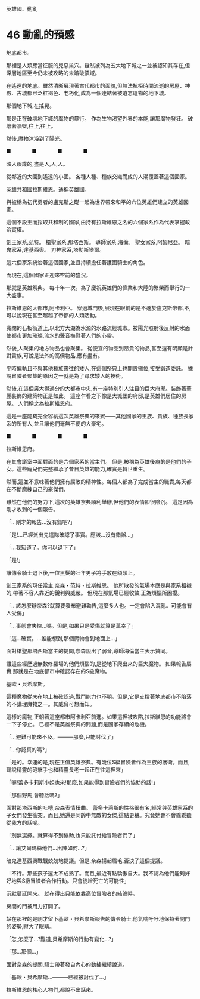 英雄國、動亂

# 46 動亂的預感

地底都市。

那裡是人類應當征服的兇惡巢穴。雖然被列為五大地下城之一並被認知其存在,但深層地區至今仍未被攻略的未踏破領域。

在遙遠的地底。雖然清晰展現著古代都市的面貌,但無法抗拒時間流逝的房屋、神殿、古城都已泛紅褐色、老朽化,成為一個連結著被遺忘遺物的地下城。

那個地下城,在搖晃。

那是正在破壞地下城的魔物的暴行。
作為生物渴望外界的本能,讓那魔物發狂。
破壞著牆壁,往上,往上。

然後,魔物沐浴到了陽光。

■　　　　■　　　　■　　　　■

映入眼簾的,盡是人,人,人。

從鄰近的大國到遙遠的小國。
各種人種、種族交織而成的人潮覆蓋著這個國家。

英雄共和國拉斯維恩。通稱英雄國。

與被稱為初代勇者的盧克斯之礎一起為世界帶來和平的六位英雄們建立的英雄國家。

這個不設王而採取共和制的國家,由持有拉斯維恩之名的六個家系作為代表掌握政治實權。

劍王家系,范特。
槍聖家系,那塔西斯。
導師家系,海倫。
聖女家系,阿姆尼亞。
暗鬼家系,達基西奧。
刀神家系,塔勒斯塔爾。

這六個家系統治著這個國家,並且持續擔任著護國騎士的角色。

而現在,這個國家正迎來空前的盛況。

那就是英雄祭典。
每十年一次。為了慶祝英雄們的偉業和大陸的繁榮而舉行的一大盛事。

拉斯維恩的大都市,阿卡利亞。
穿過城門後,展現在眼前的是不遜於盧克斯帝都,不,可以說現在甚至超越了帝都的人類活動。

寬闊的石板街道上,以北方大湖為水源的水路流經城市。被陽光照射後反射的水面使都市更加璀璨,流水的聲音撫慰著人們的心靈。

然後,人聚集的地方物品也會聚集。
從便宜的物品到昂貴的物品,甚至還有明顯是針對貴族,可說是法外的高價物品,應有盡有。

平時偏執且不與其他種族來往的矮人,在這個祭典上也開設攤位,接受鍛造委託。
據說冒險者聚集的原因之一就是為了尋求矮人的技術。

然後,在這個廣大得過分的大都市中央,有一座特別引人注目的巨大府邸。裝飾著華麗裝飾的建築物正是如此。
這座乍看之下像是大城堡的府邸,是英雄們居住的房屋。
人們稱之為拉斯維恩府。

這是一座能夠完全容納這次英雄祭典的來賓——其他國家的王族、貴族、種族長家系的所有人,並且讓他們毫無不便的大豪宅。

■　　　　■　　　　■　　　　■

拉斯維恩府。

在其會議室中面對面的是六個家系的當主們。
但是,被稱為英雄後裔的是他們的子女。這些寵兒們完整繼承了昔日英雄的能力,確實是轉世重生。

然而,這並不意味著他們擁有腐敗的精神性。每個人都為了完成當主的職責,每天都在不斷磨練自己的豪傑們。

雖然在他們的努力下,這次的英雄祭典順利舉辦,但他們的表情卻很陰沉。
這是因為剛才收到的一個報告。

「...剛才的報告...沒有錯吧?」

「是!...已經派出先遣隊確認了事實。應該...沒有錯誤...」

「...我知道了。你可以退下了」

「是!」

讓傳令騎士退下後,一位黑髮的壯年男子將手放在額頭上。

劍王家系的現任當主,奈森・范特・拉斯維恩。
他所散發的氣場本應是與家系相襯的,帶著不容人靠近的銳利與威嚴。
但現在那氣場已經收斂,正為煩惱所困擾。

「...該怎麼辦奈森?就算要發布避難勸告,這麼多人也。一定會陷入混亂。可能會有人受傷」

「...事態會失控...嗎。但是,如果只是受傷就算是萬幸了」

「這...確實。...誰能想到,那個魔物會到地面上...」

面對槍聖那塔西斯當主的提問,奈森說出了弱音,導師海倫當主表示贊同。

讓這些經歷過無數修羅場的他們煩惱的,是從地下爬出來的巨大魔物。
如果報告屬實,那就是在地底都市中確認存在的S級魔物。

基歐・貝希摩斯。

這種魔物從未在地上被確認過,戰鬥能力也不明。但是,它是支撐著地底都市不陷落的不講理魔物之一。其威脅可想而知。

這樣的魔物,正朝著這座都市阿卡利亞前進。如果這裡被攻陷,拉斯維恩的功能將會一下子停止。
已經不是英雄祭典的問題,而是國家存續的危機。

「...避難可能來不及。———那麼,只能討伐了」

「...你認真的嗎?」

「是的。幸運的是,現在正值英雄祭典。有幾位S級冒險者作為王族的護衛。而且,聽說精靈的砲擊手也和精靈長老一起正在往這裡來」

「喔!蕾多卡莉斯小姐也來!那麼,如果能得到冒險者們的協助的話!」

「那個野馬,會聽話嗎?」

面對那塔西斯的吐槽,奈森表情扭曲。
蕾多卡莉斯的性格很有名,經常與英雄家系的子女們發生衝突。而且,她還是同齡中無敵的女傑,這點更糟。究竟她會不會乖乖聽從我方的話呢。

「別無選擇。就算得不到協助,也只能託付給冒險者們了」

「...讓艾爾瑪絲他們...出陣如何...?」

暗鬼達基西奧戰戰兢兢地提議。但是,奈森揚起眉毛,否決了這個提議。

「不行。那些孩子還太不成熟了。而且,最近有點驕傲自大。我不認為他們能夠好好地與S級冒險者合作行動。只會徒增死亡的可能性」

沉默蔓延開來。
就在得出只能依靠高位冒險者的結論時。

房間的門被用力打開了。

站在那裡的是剛才留下基歐・貝希摩斯報告的傳令騎士,他氣喘吁吁地保持著開門的姿勢,瞪大了眼睛。

「怎,怎麼了...?難道,貝希摩斯的行動有變化...?」

「那...那個...」

面對奈森的提問,騎士帶著發自內心的動搖繼續說道。

「基歐・貝希摩斯...———已經被討伐了...」

拉斯維恩的核心人物們,都說不出話來。
